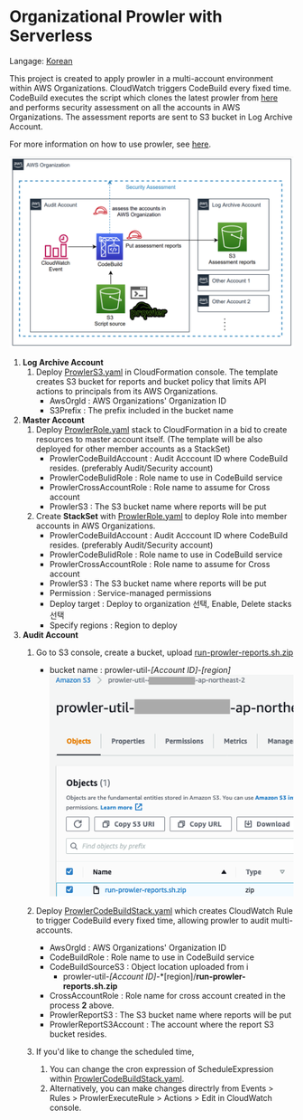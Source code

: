 # Organizational Prowler with Serverless

Langage: [Korean](README_kr.md)

This project is created to apply prowler in a multi-account environment within AWS Organizations.
CloudWatch triggers CodeBuild every fixed time.
CodeBuild executes the script which clones the latest prowler from [here](https://github.com/toniblyx/prowler) and performs security assessment on all the accounts in AWS Organizations. The assessment reports are sent to S3 bucket in Log Archive Account.

For more information on how to use prowler, see [here](https://github.com/toniblyx/prowler#usage).

![Untitled](docs/images/prowler_org_architecture.png)

1. **Log Archive Account**
   1. Deploy [ProwlerS3.yaml](templates/ProwlerS3.yaml) in CloudFormation console.
      The template creates S3 bucket for reports and bucket policy that limits API actions to principals from its AWS Organizations.
      - AwsOrgId : AWS Organizations' Organization ID
      - S3Prefix : The prefix included in the bucket name
2. **Master Account**
   1. Deploy [ProwlerRole.yaml](templates/ProwlerRole.yaml) stack to CloudFormation in a bid to create resources to master account itself.
      (The template will be also deployed for other member accounts as a StackSet)
      - ProwlerCodeBuildAccount :  Audit Acccount ID where CodeBuild resides. (preferably Audit/Security account)
      - ProwlerCodeBulidRole : Role name to use in CodeBuild service
      - ProwlerCrossAccountRole : Role name to assume for Cross account
      - ProwlerS3 : The S3 bucket name where reports will be put
   1. Create **StackSet** with [ProwlerRole.yaml](templates/ProwlerRole.yaml) to deploy Role into member accounts in AWS Organizations.
      - ProwlerCodeBuildAccount :  Audit Acccount ID where CodeBuild resides. (preferably Audit/Security account)
      - ProwlerCodeBulidRole : Role name to use in CodeBuild service
      - ProwlerCrossAccountRole : Role name to assume for Cross account
      - ProwlerS3 : The S3 bucket name where reports will be put
      - Permission : Service-managed permissions
      - Deploy target : Deploy to organization 선택, Enable, Delete stacks 선택
      - Specify regions : Region to deploy
3. **Audit Account**
   1. Go to S3 console, create a bucket, upload [run-prowler-reports.sh.zip](src/run-prowler-reports.sh.zip)
      - bucket name : prowler-util-*[Account ID]*-*[region]*  
     ![Untitled](docs/images/s3_screenshot.png)

   1. Deploy  [ProwlerCodeBuildStack.yaml](templates/ProwlerCodeBuildStack.yaml) which creates CloudWatch Rule to trigger CodeBuild every fixed time, allowing prowler to audit multi-accounts.
      - AwsOrgId : AWS Organizations' Organization ID
      - CodeBuildRole : Role name to use in CodeBuild service
      - CodeBuildSourceS3 : Object location uploaded from i
         - prowler-util-*[Account ID]*-*[region]/**run-prowler-reports.sh.zip**
      - CrossAccountRole : Role name for cross account created in the process **2** above.
      - ProwlerReportS3 : The S3 bucket name where reports will be put
      - ProwlerReportS3Account : The account where the report S3 bucket resides.
   1. If you'd like to change the scheduled time,
      1. You can change the cron expression of ScheduleExpression within [ProwlerCodeBuildStack.yaml](templates/ProwlerCodeBuildStack.yaml).
      2. Alternatively, you can make changes directrly from Events > Rules > ProwlerExecuteRule > Actions > Edit in CloudWatch console.